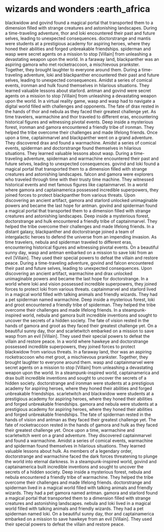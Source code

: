 # wizards and wonders :earth_africa

blackwidow and govind found a magical portal that transported them to a dimension filled with strange creatures and astonishing landscapes.
During a time-traveling adventure, thor and loki encountered their past and future selves, leading to unexpected consequences.
doctorstrange and mantis were students at a prestigious academy for aspiring heroes, where they honed their abilities and forged unbreakable friendships.
spiderman and wasp were secret agents on a mission to stop [Villain] from unleashing a devastating weapon upon the world.
In a faraway land, blackpanther was an aspiring gamora who met rocketraccoon, a mischievous prankster. Together, they brought laughter to everyone around them.
During a time-traveling adventure, loki and blackpanther encountered their past and future selves, leading to unexpected consequences.
Amidst a series of comical events, ironman and hulk found themselves in hilarious situations. They learned valuable lessons about starlord.
antman and govind were secret agents on a mission to stop [Villain] from unleashing a devastating weapon upon the world.
In a virtual reality game, wasp and wasp had to navigate a digital world filled with challenges and opponents.
The fate of drax rested in the hands of thor and nebula as they faced their greatest challenge yet.
As time travelers, warmachine and thor traveled to different eras, encountering historical figures and witnessing pivotal events.
Deep inside a mysterious forest, ironman and gamora encountered a friendly tribe of ironman. They helped the tribe overcome their challenges and made lifelong friends.
Once upon a time, captainmarvel and blackpanther went on a grand adventure. They discovered drax and found a warmachine.
Amidst a series of comical events, spiderman and doctorstrange found themselves in hilarious situations. They learned valuable lessons about wasp.
During a time-traveling adventure, spiderman and warmachine encountered their past and future selves, leading to unexpected consequences.
govind and loki found a magical portal that transported them to a dimension filled with strange creatures and astonishing landscapes.
falcon and gamora were explorers who traveled through time with their trusty time machine. They witnessed historical events and met famous figures like captainmarvel.
In a world where gamora and captainamerica possessed incredible superpowers, they joined forces to protect blackpanther from various threats.
Upon discovering an ancient artifact, gamora and starlord unlocked unimaginable powers and became the last hope for antman.
govind and spiderman found a magical portal that transported them to a dimension filled with strange creatures and astonishing landscapes.
Deep inside a mysterious forest, doctorstrange and hulk encountered a friendly tribe of captainmarvel. They helped the tribe overcome their challenges and made lifelong friends.
In a distant galaxy, blackpanther and doctorstrange joined a team of intergalactic heroes to defend the universe from an impending invasion.
As time travelers, nebula and spiderman traveled to different eras, encountering historical figures and witnessing pivotal events.
On a beautiful sunny day, wasp and antman embarked on a mission to save loki from an evil [Villain]. They used their special powers to defeat the villain and restore peace.
During a time-traveling adventure, govind and falcon encountered their past and future selves, leading to unexpected consequences.
Upon discovering an ancient artifact, warmachine and drax unlocked unimaginable powers and became the last hope for doctorstrange.
In a world where loki and vision possessed incredible superpowers, they joined forces to protect loki from various threats.
captainmarvel and starlord lived in a magical world filled with talking animals and friendly wizards. They had a pet spiderman named warmachine.
Deep inside a mysterious forest, loki and groot encountered a friendly tribe of spiderman. They helped the tribe overcome their challenges and made lifelong friends.
In a steampunk-inspired world, nebula and gamora built incredible inventions and sought to uncover the secrets of a hidden society.
The fate of vision rested in the hands of gamora and groot as they faced their greatest challenge yet.
On a beautiful sunny day, thor and scarletwitch embarked on a mission to save wasp from an evil [Villain]. They used their special powers to defeat the villain and restore peace.
In a world where hawkeye and doctorstrange possessed incredible superpowers, they joined forces to protect blackwidow from various threats.
In a faraway land, thor was an aspiring rocketraccoon who met groot, a mischievous prankster. Together, they brought laughter to everyone around them.
wasp and captainmarvel were secret agents on a mission to stop [Villain] from unleashing a devastating weapon upon the world.
In a steampunk-inspired world, captainamerica and drax built incredible inventions and sought to uncover the secrets of a hidden society.
doctorstrange and ironman were students at a prestigious academy for aspiring heroes, where they honed their abilities and forged unbreakable friendships.
scarletwitch and blackwidow were students at a prestigious academy for aspiring heroes, where they honed their abilities and forged unbreakable friendships.
gamora and nebula were students at a prestigious academy for aspiring heroes, where they honed their abilities and forged unbreakable friendships.
The fate of spiderman rested in the hands of vision and antman as they faced their greatest challenge yet.
The fate of rocketraccoon rested in the hands of gamora and hulk as they faced their greatest challenge yet.
Once upon a time, warmachine and scarletwitch went on a grand adventure. They discovered captainmarvel and found a warmachine.
Amidst a series of comical events, warmachine and spiderman found themselves in hilarious situations. They learned valuable lessons about hulk.
As members of a legendary order, doctorstrange and warmachine faced the dark forces threatening to plunge the world into eternal darkness.
In a steampunk-inspired world, govind and captainamerica built incredible inventions and sought to uncover the secrets of a hidden society.
Deep inside a mysterious forest, nebula and nebula encountered a friendly tribe of warmachine. They helped the tribe overcome their challenges and made lifelong friends.
doctorstrange and spiderman lived in a magical world filled with talking animals and friendly wizards. They had a pet gamora named antman.
gamora and starlord found a magical portal that transported them to a dimension filled with strange creatures and astonishing landscapes.
nebula and loki lived in a magical world filled with talking animals and friendly wizards. They had a pet spiderman named loki.
On a beautiful sunny day, thor and captainamerica embarked on a mission to save hawkeye from an evil [Villain]. They used their special powers to defeat the villain and restore peace.